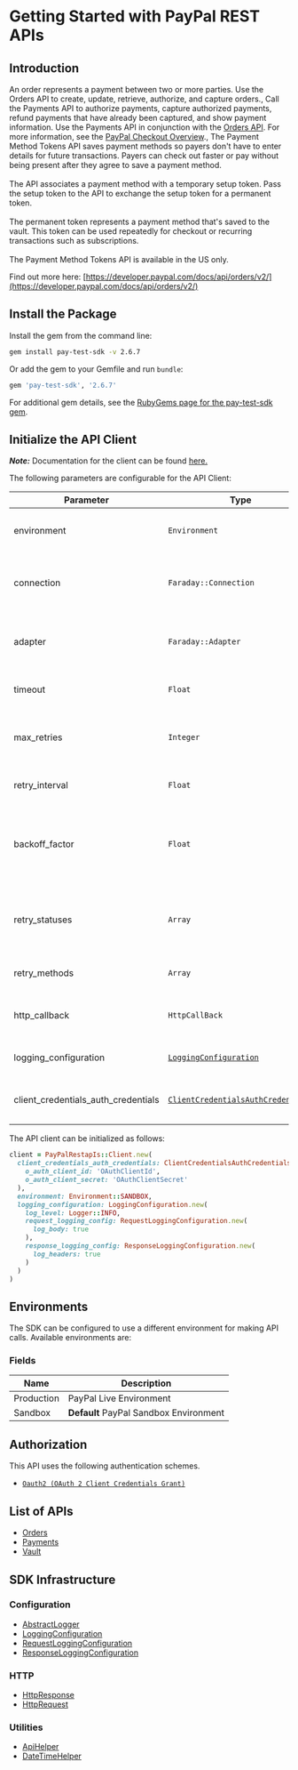 
# Getting Started with PayPal REST APIs

## Introduction

An order represents a payment between two or more parties. Use the Orders API to create, update, retrieve, authorize, and capture orders., Call the Payments API to authorize payments, capture authorized payments, refund payments that have already been captured, and show payment information. Use the Payments API in conjunction with the <a href="/docs/api/orders/v2/">Orders API</a>. For more information, see the <a href="/docs/checkout/">PayPal Checkout Overview</a>., The Payment Method Tokens API saves payment methods so payers don't have to enter details for future transactions. Payers can check out faster or pay without being present after they agree to save a payment method.<br><br>The API associates a payment method with a temporary setup token. Pass the setup token to the API to exchange the setup token for a permanent token.<br><br>The permanent token represents a payment method that's saved to the vault. This token can be used repeatedly for checkout or recurring transactions such as subscriptions.<br><br>The Payment Method Tokens API is available in the US only.

Find out more here: [https://developer.paypal.com/docs/api/orders/v2/](https://developer.paypal.com/docs/api/orders/v2/)

## Install the Package

Install the gem from the command line:

```bash
gem install pay-test-sdk -v 2.6.7
```

Or add the gem to your Gemfile and run `bundle`:

```ruby
gem 'pay-test-sdk', '2.6.7'
```

For additional gem details, see the [RubyGems page for the pay-test-sdk gem](https://rubygems.org/gems/pay-test-sdk/versions/2.6.7).

## Initialize the API Client

**_Note:_** Documentation for the client can be found [here.](https://www.github.com/tahaali2000/pay-test-ruby-sdk/tree/2.6.7/doc/client.md)

The following parameters are configurable for the API Client:

| Parameter | Type | Description |
|  --- | --- | --- |
| environment | `Environment` | The API environment. <br> **Default: `Environment.SANDBOX`** |
| connection | `Faraday::Connection` | The Faraday connection object passed by the SDK user for making requests |
| adapter | `Faraday::Adapter` | The Faraday adapter object passed by the SDK user for performing http requests |
| timeout | `Float` | The value to use for connection timeout. <br> **Default: 60** |
| max_retries | `Integer` | The number of times to retry an endpoint call if it fails. <br> **Default: 0** |
| retry_interval | `Float` | Pause in seconds between retries. <br> **Default: 1** |
| backoff_factor | `Float` | The amount to multiply each successive retry's interval amount by in order to provide backoff. <br> **Default: 2** |
| retry_statuses | `Array` | A list of HTTP statuses to retry. <br> **Default: [408, 413, 429, 500, 502, 503, 504, 521, 522, 524]** |
| retry_methods | `Array` | A list of HTTP methods to retry. <br> **Default: %i[get put]** |
| http_callback | `HttpCallBack` | The Http CallBack allows defining callables for pre and post API calls. |
| logging_configuration | [`LoggingConfiguration`](https://www.github.com/tahaali2000/pay-test-ruby-sdk/tree/2.6.7/doc/logging-configuration.md) | The SDK logging configuration for API calls |
| client_credentials_auth_credentials | [`ClientCredentialsAuthCredentials`](https://www.github.com/tahaali2000/pay-test-ruby-sdk/tree/2.6.7/doc/auth/oauth-2-client-credentials-grant.md) | The credential object for OAuth 2 Client Credentials Grant |

The API client can be initialized as follows:

```ruby
client = PayPalRestapIs::Client.new(
  client_credentials_auth_credentials: ClientCredentialsAuthCredentials.new(
    o_auth_client_id: 'OAuthClientId',
    o_auth_client_secret: 'OAuthClientSecret'
  ),
  environment: Environment::SANDBOX,
  logging_configuration: LoggingConfiguration.new(
    log_level: Logger::INFO,
    request_logging_config: RequestLoggingConfiguration.new(
      log_body: true
    ),
    response_logging_config: ResponseLoggingConfiguration.new(
      log_headers: true
    )
  )
)
```

## Environments

The SDK can be configured to use a different environment for making API calls. Available environments are:

### Fields

| Name | Description |
|  --- | --- |
| Production | PayPal Live Environment |
| Sandbox | **Default** PayPal Sandbox Environment |

## Authorization

This API uses the following authentication schemes.

* [`Oauth2 (OAuth 2 Client Credentials Grant)`](https://www.github.com/tahaali2000/pay-test-ruby-sdk/tree/2.6.7/doc/auth/oauth-2-client-credentials-grant.md)

## List of APIs

* [Orders](https://www.github.com/tahaali2000/pay-test-ruby-sdk/tree/2.6.7/doc/controllers/orders.md)
* [Payments](https://www.github.com/tahaali2000/pay-test-ruby-sdk/tree/2.6.7/doc/controllers/payments.md)
* [Vault](https://www.github.com/tahaali2000/pay-test-ruby-sdk/tree/2.6.7/doc/controllers/vault.md)

## SDK Infrastructure

### Configuration

* [AbstractLogger](https://www.github.com/tahaali2000/pay-test-ruby-sdk/tree/2.6.7/doc/abstract-logger.md)
* [LoggingConfiguration](https://www.github.com/tahaali2000/pay-test-ruby-sdk/tree/2.6.7/doc/logging-configuration.md)
* [RequestLoggingConfiguration](https://www.github.com/tahaali2000/pay-test-ruby-sdk/tree/2.6.7/doc/request-logging-configuration.md)
* [ResponseLoggingConfiguration](https://www.github.com/tahaali2000/pay-test-ruby-sdk/tree/2.6.7/doc/response-logging-configuration.md)

### HTTP

* [HttpResponse](https://www.github.com/tahaali2000/pay-test-ruby-sdk/tree/2.6.7/doc/http-response.md)
* [HttpRequest](https://www.github.com/tahaali2000/pay-test-ruby-sdk/tree/2.6.7/doc/http-request.md)

### Utilities

* [ApiHelper](https://www.github.com/tahaali2000/pay-test-ruby-sdk/tree/2.6.7/doc/api-helper.md)
* [DateTimeHelper](https://www.github.com/tahaali2000/pay-test-ruby-sdk/tree/2.6.7/doc/date-time-helper.md)


